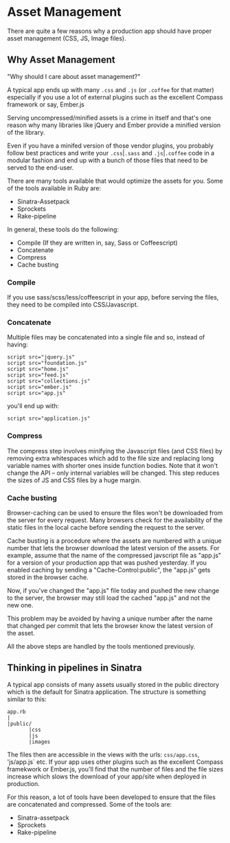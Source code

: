 # Asset Management
There are quite a few reasons why a production app should have proper 
asset management (CSS, JS, Image files).


## Why Asset Management
  "Why should I care about asset management?"

  A typical app ends up with many `.css` and `.js` (or `.coffee` for that matter)
especially if you use a lot of external plugins such as the excellent Compass 
framework or say, Ember.js

Serving uncompressed/minified assets is a crime in itself and that's one reason 
why many libraries like jQuery and Ember provide a minified version of the library.

Even if you have a minifed version of those vendor plugins, you probably follow 
best practices and write your `.css`|`.sass` and `.js`|`.coffee` code in a modular 
fashion and end up with a bunch of those files that need to be served to the end-user.

There are many tools available that would optimize the assets for you. Some of the tools
available in Ruby are:

* Sinatra-Assetpack
* Sprockets
* Rake-pipeline

In general, these tools do the following:

* Compile (If they are written in, say, Sass or Coffeescript)
* Concatenate 
* Compress
* Cache busting


### Compile

If you use sass/scss/less/coffeescript in your app, before serving the files, they 
need to be compiled into CSS/Javascript. 

### Concatenate

Multiple files may be concatenated into a single file and so, instead of having:

    script src="jquery.js"
    script src="foundation.js"
    script src="home.js"
    script src="feed.js"
    script src="collections.js"
    script src="ember.js"
    script src="app.js"

you'll end up with:
    
    script src="application.js"


### Compress

The compress step involves minifying the Javascript files (and CSS files) by removing extra 
whitespaces which add to the file size and replacing long variable names with shorter ones 
inside function bodies. Note that it won't change the API – only internal variables will 
be changed. This step reduces the sizes of JS and CSS files by a huge margin.

### Cache busting

Browser-caching can be used to ensure the files won't be downloaded from the server for 
every request. Many browsers check for the availability of the static files in the local 
cache before sending the request to the server. 

Cache busting is a procedure where the assets are numbered with a unique number that lets 
the browser download the latest version of the assets. For example, assume that the 
name of the compressed javscript file as "app.js" for a version of your production app 
that was pushed yesterday. If you enabled caching by sending  a "Cache-Control:public",
the "app.js" gets stored in the browser cache.

Now, if you've changed the "app.js" file today and pushed the new change to the server, the 
browser may still load the cached "app.js" and not the new one. 

This problem may be avoided by having a unique number after the name that changed per commit 
that lets the browser know the latest version of the asset.



All the above steps are handled by the tools mentioned previously.


## Thinking in pipelines in Sinatra


A typical app consists of many assets usually stored in the public directory 
which is the default for Sinatra application. The structure is something similar 
to this:

    app.rb
    |
    |public/
           |css
           |js
           |images
 
The files then are accessible in the views with the urls: `css/app.css`, 
'js/app.js` etc. If your app uses other plugins such as the excellent Compass 
framekwork or Ember.js, you'll find that the number of files and the file sizes 
increase which slows the download of your app/site when deployed in production.

For this reason, a lot of tools have been developed to ensure that the files are 
concatenated and compressed. Some of the tools are:

* Sinatra-assetpack
* Sprockets
* Rake-pipeline


